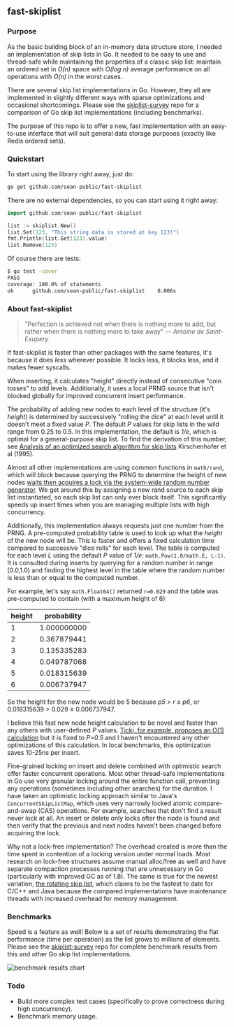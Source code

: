 ## fast-skiplist



### Purpose

As the basic building block of an in-memory data structure store, I needed an implementation of skip lists in Go. It needed to be easy to use and thread-safe while maintaining the properties of a classic skip list: maintain an ordered set in *O(n)* space with *O(log n)* average performance on all operations with *O(n)* in the worst cases.

There are several skip list implementations in Go. However, they all are implemented in slightly different ways with sparse optimizations and occasional shortcomings. Please see the [skiplist-survey](https://github.com/sean-public/skiplist-survey) repo for a comparison of Go skip list implementations (including benchmarks).

The purpose of this repo is to offer a new, fast implementation with an easy-to-use interface that will suit general data storage purposes (exactly like Redis ordered sets).



### Quickstart

To start using the library right away, just do:

```sh
go get github.com/sean-public/fast-skiplist
```

There are no external dependencies, so you can start using it right away:

```go
import github.com/sean-public/fast-skiplist

list := skiplist.New()
list.Set(123, "This string data is stored at key 123!")
fmt.Println(list.Get(123).value)
list.Remove(123)
```

Of course there are tests:

```sh
$ go test -cover
PASS
coverage: 100.0% of statements
ok      github.com/sean-public/fast-skiplist    0.006s
```



### About fast-skiplist

> "Perfection is achieved not when there is nothing more to add, but rather when there is nothing more to take away"    *— Antoine de Saint-Exupery*

If fast-skiplist is faster than other packages with the same features, it's because it does *less* wherever possible. It locks less, it blocks less, and it makes fewer syscalls.

When inserting, it calculates "height" directly instead of consecutive "coin tosses" to add levels. Additionally, it uses a local PRNG source that isn't blocked globally for improved concurrent insert performance.

The probability of adding new nodes to each level of the structure (it's *height*) is determined by successively "rolling the dice" at each level until it doesn't meet a fixed value *P*. The default *P* values for skip lists in the wild range from 0.25 to 0.5. In this implementation, the default is *1/e*, which is optimal for a general-purpose skip list. To find the derivation of this number, see [Analysis of an optimized search algorithm for skip lists](http://www.sciencedirect.com/science/article/pii/030439759400296U) Kirschenhofer et al (1995).

Almost all other implementations are using common functions in `math/rand`, which will block because querying the PRNG to determine the height of new nodes [waits then acquires a lock via the system-wide random number generator](http://blog.sgmansfield.com/2016/01/the-hidden-dangers-of-default-rand/). We get around this by assigning a new rand source to each skip list instantiated, so each skip list can only ever block itself. This significantly speeds up insert times when you are managing multiple lists with high concurrency.

Additionally, this implementation always requests just one number from the PRNG. A pre-computed probability table is used to look up what the *height* of the new node will be. This is faster and offers a fixed calculation time compared to successive "dice rolls" for each level. The table is computed for each level *L* using the default *P* value of *1/e*: `math.Pow(1.0/math.E, L-1)`. It is consulted during inserts by querying for a random number in range [0.0,1.0) and finding the highest level in the table where the random number is less than or equal to the computed number.

For example, let's say `math.Float64()` returned `r=0.029` and the table was pre-computed to contain (with a maximum height of 6):

| height | probability |
| ------ | ----------- |
| 1      | 1.000000000 |
| 2      | 0.367879441 |
| 3      | 0.135335283 |
| 4      | 0.049787068 |
| 5      | 0.018315639 |
| 6      | 0.006737947 |

So the height for the new node would be 5 because *p5 > r ≥ p6*, or 0.018315639 > 0.029 ≥ 0.006737947.

I believe this fast new node height calculation to be novel and faster than any others with user-defined *P* values. [Ticki, for example, proposes an O(1) calculation](http://ticki.github.io/blog/skip-lists-done-right/) but it is fixed to *P=0.5* and I haven't encountered any other optimizations of this calculation. In local benchmarks, this optimization saves 10-25ns per insert.

Fine-grained locking on insert and delete combined with optimistic search offer faster concurrent operations. Most other thread-safe implementations in Go use very granular locking around the entire function call, preventing any operations (sometimes including other searches) for the duration. I have taken an optimistic locking approach similar to Java's `ConcurrentSkipListMap`, which uses very narrowly locked atomic compare-and-swap (CAS) operations. For example, searches that don't find a result never lock at all. An insert or delete only locks after the node is found and then verify that the previous and next nodes haven't been changed before acquiring the lock.

Why not a lock-free implementation? The overhead created is more than the time spent in contention of a locking version under normal loads. Most research on lock-free structures assume manual alloc/free as well and have separate compaction processes running that are unnecessary in Go (particularly with improved GC as of 1.8). The same is true for the newest variation, [the rotating skip list](http://poseidon.it.usyd.edu.au/~gramoli/web/doc/pubs/rotating-skiplist-preprint-2016.pdf), which claims to be the fastest to date for C/C++ and Java because the compared implementations have maintenance threads with increased overhead for memory management.



### Benchmarks

Speed is a feature as well! Below is a set of results demonstrating the flat performance (time per operation) as the list grows to millions of elements. Please see the [skiplist-survey](https://github.com/sean-public/skiplist-survey) repo for complete benchmark results from this and other Go skip list implementations. 

![benchmark results chart](http://i.imgur.com/VqUbsWr.png)



### Todo

- Build more complex test cases (specifically to prove correctness during high concurrency).
- Benchmark memory usage.